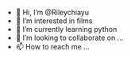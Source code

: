 - 👋 Hi, I’m @Rileychiayu
- 👀 I’m interested in films
- 🌱 I’m currently learning python
- 💞️ I’m looking to collaborate on ...
- 📫 How to reach me ...

<!---
Rileychiayu/Rileychiayu is a ✨ special ✨ repository because its `README.md` (this file) appears on your GitHub profile.
You can click the Preview link to take a look at your changes.
--->
